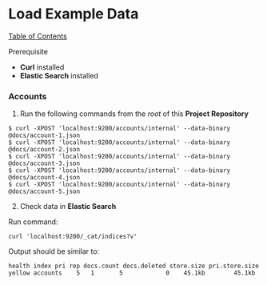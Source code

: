 # Load Example Data

[Table of Contents](README.md)

Prerequisite

* **Curl** installed
* **Elastic Search** installed

### Accounts

1. Run the following commands from the *root* of this **Project Repository**

```
$ curl -XPOST 'localhost:9200/accounts/internal' --data-binary @docs/account-1.json
$ curl -XPOST 'localhost:9200/accounts/internal' --data-binary @docs/account-2.json
$ curl -XPOST 'localhost:9200/accounts/internal' --data-binary @docs/account-3.json
$ curl -XPOST 'localhost:9200/accounts/internal' --data-binary @docs/account-4.json
$ curl -XPOST 'localhost:9200/accounts/internal' --data-binary @docs/account-5.json
```

2. Check data in **Elastic Search**

Run command:

```
curl 'localhost:9200/_cat/indices?v'
```

Output should be similar to:

```
health index pri rep docs.count docs.deleted store.size pri.store.size
yellow accounts    5   1       5            0    45.1kb        45.1kb
```
